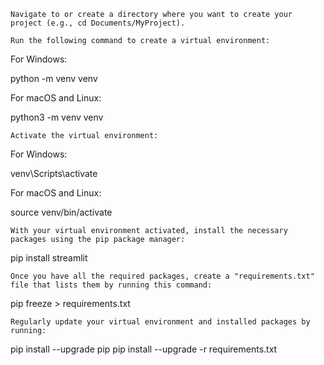     Navigate to or create a directory where you want to create your project (e.g., cd Documents/MyProject).

    Run the following command to create a virtual environment:

For Windows:

python -m venv venv

For macOS and Linux:

python3 -m venv venv




    Activate the virtual environment:

For Windows:

venv\Scripts\activate

For macOS and Linux:

source venv/bin/activate




    With your virtual environment activated, install the necessary packages using the pip package manager:

pip install streamlit

    Once you have all the required packages, create a "requirements.txt" file that lists them by running this command:

pip freeze > requirements.txt



    Regularly update your virtual environment and installed packages by running:

pip install --upgrade pip
pip install --upgrade -r requirements.txt
